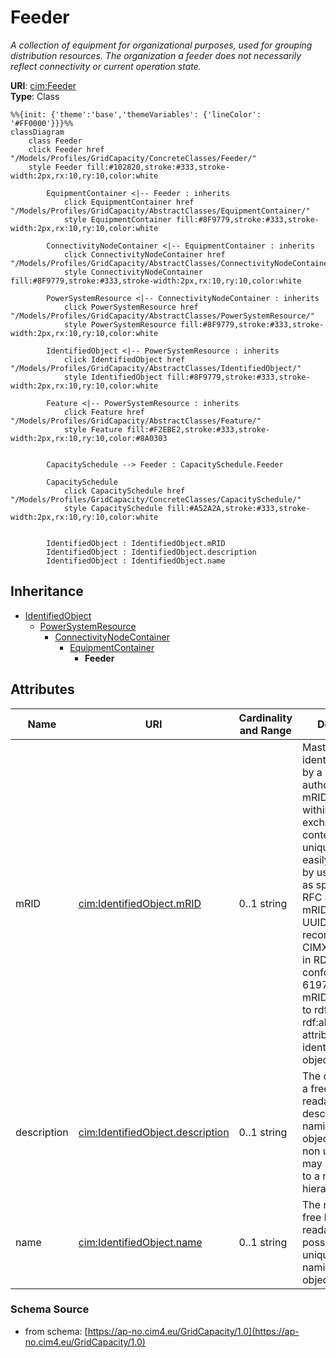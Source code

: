 # Feeder

_A collection of equipment for organizational purposes, used for grouping distribution resources. The organization a feeder does not necessarily reflect connectivity or current operation state._

**URI**: [cim:Feeder](https://cim.ucaiug.io/ns#Feeder)<br />
**Type**: Class

```mermaid
%%{init: {'theme':'base','themeVariables': {'lineColor': '#FF0000'}}}%%
classDiagram
    class Feeder
    click Feeder href "/Models/Profiles/GridCapacity/ConcreteClasses/Feeder/"
    style Feeder fill:#102820,stroke:#333,stroke-width:2px,rx:10,ry:10,color:white
     
        EquipmentContainer <|-- Feeder : inherits
            click EquipmentContainer href "/Models/Profiles/GridCapacity/AbstractClasses/EquipmentContainer/"
            style EquipmentContainer fill:#8F9779,stroke:#333,stroke-width:2px,rx:10,ry:10,color:white
     
        ConnectivityNodeContainer <|-- EquipmentContainer : inherits
            click ConnectivityNodeContainer href "/Models/Profiles/GridCapacity/AbstractClasses/ConnectivityNodeContainer/"
            style ConnectivityNodeContainer fill:#8F9779,stroke:#333,stroke-width:2px,rx:10,ry:10,color:white
     
        PowerSystemResource <|-- ConnectivityNodeContainer : inherits
            click PowerSystemResource href "/Models/Profiles/GridCapacity/AbstractClasses/PowerSystemResource/"
            style PowerSystemResource fill:#8F9779,stroke:#333,stroke-width:2px,rx:10,ry:10,color:white
     
        IdentifiedObject <|-- PowerSystemResource : inherits
            click IdentifiedObject href "/Models/Profiles/GridCapacity/AbstractClasses/IdentifiedObject/"
            style IdentifiedObject fill:#8F9779,stroke:#333,stroke-width:2px,rx:10,ry:10,color:white

        Feature <|-- PowerSystemResource : inherits
            click Feature href "/Models/Profiles/GridCapacity/AbstractClasses/Feature/"
            style Feature fill:#F2EBE2,stroke:#333,stroke-width:2px,rx:10,ry:10,color:#8A0303


        CapacitySchedule --> Feeder : CapacitySchedule.Feeder

        CapacitySchedule
            click CapacitySchedule href "/Models/Profiles/GridCapacity/ConcreteClasses/CapacitySchedule/"
            style CapacitySchedule fill:#A52A2A,stroke:#333,stroke-width:2px,rx:10,ry:10,color:white


        IdentifiedObject : IdentifiedObject.mRID
        IdentifiedObject : IdentifiedObject.description
        IdentifiedObject : IdentifiedObject.name
```

## Inheritance
* [IdentifiedObject](/Models/Profiles/GridCapacity/AbstractClasses/IdentifiedObject/)
    * [PowerSystemResource](/Models/Profiles/GridCapacity/AbstractClasses/PowerSystemResource/)
        * [ConnectivityNodeContainer](/Models/Profiles/GridCapacity/AbstractClasses/ConnectivityNodeContainer/)
            * [EquipmentContainer](/Models/Profiles/GridCapacity/AbstractClasses/EquipmentContainer/)
                * **Feeder**

## Attributes
| Name | URI | Cardinality and Range | Description | Inheritance |
| ---  | --- | --- | --- | --- |
| mRID | [cim:IdentifiedObject.mRID](https://cim.ucaiug.io/ns#IdentifiedObject.mRID) | 0..1 string | Master resource identifier issued by a model authority. The mRID is unique within an exchange context. Global uniqueness is easily achieved by using a UUID, as specified in RFC 4122, for the mRID. The use of UUID is strongly recommended.For CIMXML data files in RDF syntax conforming to IEC 61970-552, the mRID is mapped to rdf:ID or rdf:about attributes that identify CIM object elements. | IdentifiedObject |
| description | [cim:IdentifiedObject.description](https://cim.ucaiug.io/ns#IdentifiedObject.description) | 0..1 string | The description is a free human readable text describing or naming the object. It may be non unique and may not correlate to a naming hierarchy. | IdentifiedObject |
| name | [cim:IdentifiedObject.name](https://cim.ucaiug.io/ns#IdentifiedObject.name) | 0..1 string | The name is any free human readable and possibly non unique text naming the object. | IdentifiedObject |

### Schema Source
* from schema: [https://ap-no.cim4.eu/GridCapacity/1.0](https://ap-no.cim4.eu/GridCapacity/1.0)
